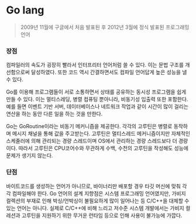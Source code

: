 # Go lang

> 2009년 11월에 구글에서 처음 발표된 후 2012년 3월에 정식 발표된 프로그래밍언어



### 장점

컴파일러의 속도가 굉장히 빨라서 인터프리터 언어처럼 쓸 수 있다. 이는 문법 구조를 개선함으로써 달성하였다. 또한 코드 역시 간결하면서도 컴파일 언어답게 높은 성능을 낼 수 있다.

Go를 이용해 프로그램들이 서로 소통하면서 상태를 공유하는 동시성 프로그램을 쉽게 만들 수 있다. 이는 멀티스레딩, 병렬 컴퓨팅 뿐아니라, 비동기성 입출력 또한 포함한다. 예를 들면 이벤트 기반 서버, 데이터베이스나 네트워크 작업과 같이 시간이 많이 걸리는 연산을 하는 동안 다른 일을 하는 것을 만한다.

Go는 GoRoutine이라는 비동기 메커니즘을 제공한다. 각각의 고루틴은 병렬로 동작하며 메시지 채널을 통해 값을 주고받는다. 고루틴은 멀티스레드 메커니즘이지만 자체적인 스케줄러에 의해 관리되는 경량 스레드이며 OS에서 관리하는 경량 스레드보다 더 경량이다. 따라서 고루틴은 CPU코어수와 무관하게 수백, 수천의 고루틴을 작성해도 성능에 문제가 생기지 않는다.



### 단점

바이트코드를 생성하는 언어가 아니므로, 바이너리만 배포할 경우 타깃 머신에 맞춰 각각 컴파일해야 한다. Go 언어의 설계 지향점은 시스템 프로그래밍 언어였지만, 가비지 컬렉션의 부재로 인해 박싱/언박싱이 불필요하게 많이 일어나는 등 C/C++을 대체할 수 있는 언어는 아니다. 실제로 C/C++에 비해 느리고 저수준 시스템 개발에서는 가비지 컬레션과 고루틴을 지원하기 위한 무거운 런타임 등으로 인해 사용이 불가능에 가깝다.